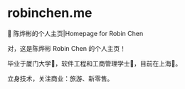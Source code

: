 # robinchen.me

🎉 陈烨彬的个人主页|Homepage for Robin Chen

对，这是陈烨彬 Robin Chen 的个人主页！

毕业于厦门大学🏫，软件工程和工商管理学士🥇，目前在上海📍。

立身技术，关注商业：旅游、新零售。





